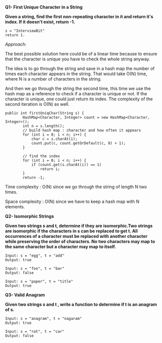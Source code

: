 
**Q1- First Unique Character in a String** 

**Given a string, find the first non-repeating character in it and return it's index. If it doesn't exist, return -1.**

```
s = "InterviewBit"
return 1.
```

_Approach:_

The best possible solution here could be of a linear time because to ensure that the character is unique you have to check the whole string anyway.

The idea is to go through the string and save in a hash map the number of times each character appears in the string. That would take O(N) time, where N is a number of characters in the string.

And then we go through the string the second time, this time we use the hash map as a reference to check if a character is unique or not.
If the character is unique, one could just return its index. The complexity of the second iteration is O(N) as well.

```
public int firstUniqChar(String s) {
        HashMap<Character, Integer> count = new HashMap<Character, Integer>();
        int n = s.length();
        // build hash map : character and how often it appears
        for (int i = 0; i < n; i++) {
            char c = s.charAt(i);
            count.put(c, count.getOrDefault(c, 0) + 1);
        }
        
        // find the index
        for (int i = 0; i < n; i++) {
            if (count.get(s.charAt(i)) == 1) 
                return i;
        }
        return -1;
```

Time complexity : O(N) since we go through the string of length N two times.

Space complexity : O(N) since we have to keep a hash map with N elements.

**Q2- Isomorphic Strings**

**Given two strings s and t, determine if they are isomorphic.Two strings are isomorphic if the characters in s can be replaced to get t. All occurrences of a character must be replaced with another character while preserving the order of characters. No two characters may map to the same character but a character may map to itself.**

```
Input: s = "egg", t = "add"
Output: true

Input: s = "foo", t = "bar"
Output: false

Input: s = "paper", t = "title"
Output: true
```

**Q3- Valid Anagram**

**Given two strings s and t , write a function to determine if t is an anagram of s.**

```
Input: s = "anagram", t = "nagaram"
Output: true

Input: s = "rat", t = "car"
Output: false
```
